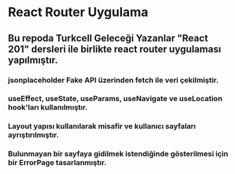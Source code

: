 # React Router Uygulama

## Bu repoda Turkcell Geleceği Yazanlar "React 201" dersleri ile birlikte react router uygulaması yapılmıştır.

### jsonplaceholder Fake API üzerinden fetch ile veri çekilmiştir.

### useEffect, useState, useParams, useNavigate ve useLocation hook'ları kullanılmıştır.

### Layout yapısı kullanılarak misafir ve kullanıcı sayfaları ayrıştırılmıştır.

### Bulunmayan bir sayfaya gidilmek istendiğinde gösterilmesi için bir ErrorPage tasarlanmıştır.
